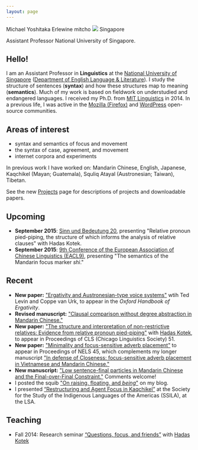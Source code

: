 ```yaml
---
layout: page
---
```

<div class="vcard">
<span class="fn">Michael Yoshitaka Erlewine</span>
<span class="nickname">mitcho</span>
<span class="photo image"><img src="/images/kyoto-270x150.jpg"/></span>
<span class="adr">
	<span class="country">Singapore</span>
</span>

<span class="title">Assistant Professor</span>
<span class="org">National University of Singapore</span>.
</div>

## Hello!

I am an Assistant Professor in **Linguistics** at the [National University of Singapore](http://nus.edu.sg) ([Department of English Language & Literature](http://fas.nus.edu.sg/ell/)). I study the structure of sentences (**syntax**) and how these structures map to meaning (**semantics**). Much of my work is based on fieldwork on understudied and endangered languages. I received my Ph.D. from [MIT Linguistics](http://web.mit.edu/linguistics/) in 2014. In a previous life, I was active in the [Mozilla (Firefox)](http://mozilla.org) and [WordPress](http://wordpress.org) open-source communities.

## Areas of interest

*   syntax and semantics of focus and movement
*   the syntax of case, agreement, and movement
*   internet corpora and experiments

In previous work I have worked on: Mandarin Chinese, English, Japanese, Kaqchikel (Mayan; Guatemala), Squliq Atayal (Austronesian; Taiwan), Tibetan.

See the new [Projects](/projects) page for descriptions of projects and downloadable papers.

## Upcoming

*	**September 2015**: [Sinn und Bedeutung 20](https://sites.google.com/site/sinnundbedeutung20/home), presenting "Relative pronoun pied-piping, the structure of which informs the analysis of relative clauses" with Hadas Kotek.
*	**September 2015**: [9th Conference of the European Association of Chinese Linguistics (EACL9)](http://www.ilg.uni-stuttgart.de/EACL9), presenting "The semantics of the Mandarin focus marker *shì*."

## Recent

*	**New paper:** ["Ergativity and Austronesian-type voice systems"](/research/voice-oup.html) wtih Ted Levin and Coppe van Urk, to appear in the *Oxford Handbook of Ergativity*.
*	**Revised manuscript:** ["Clausal comparison without degree abstraction in Mandarin Chinese."](/research/bi.html)
*	**New paper:** ["The structure and interpretation of non-restrictive relatives: Evidence from relative pronoun pied-piping"](/research/rppp.html) with [Hadas Kotek](http://hkotek.com), to appear in Proceedings of CLS (Chicago Linguistics Society) 51.
*	**New paper:** ["Minimality and focus-sensitive adverb placement"](/research/minimality-focus.html) to appear in Proceedings of NELS 45, which complements my longer manuscript ["In defense of Closeness: focus-sensitive adverb placement in Vietnamese and Mandarin Chinese."](/research/closeness.html)
*	**New manuscript:** ["Low sentence-final particles in Mandarin Chinese and the Final-over-Final Constraint."](/research/sfp-fofc.html) Comments welcome!
*	I posted the squib ["On raising, floating, and *being*"](/blog/floating-raising-being/) on my blog.
*	I presented [&#8220;Restructuring and Agent Focus in Kaqchikel&#8221;](/research/talk-af-restructuring.html) at the Society for the Study of the Indigenous Languages of the Americas (SSILA), at the LSA.

## Teaching

*   Fall 2014: Research seminar [&#8220;Questions, focus, and friends&#8221;](http://people.linguistics.mcgill.ca/~michael.erlewine/focus-wh/) with [Hadas Kotek](http://hkotek.com)

